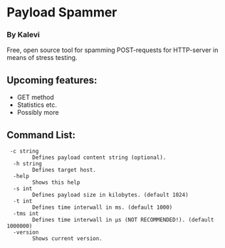# Payload Spammer
### By Kalevi

Free, open source tool for spamming POST-requests for HTTP-server in means of stress testing.

## Upcoming features:
<ul>
<li>GET method</li>
<li>Statistics etc.</li>
<li>Possibly more</li>
</ul>

## Command List:
```
 -c string
        Defines payload content string (optional).
  -h string
        Defines target host.
  -help
        Shows this help
  -s int
        Defines payload size in kilobytes. (default 1024)
  -t int
        Defines time interwall in ms. (default 1000)
  -tms int
        Defines time interwall in µs (NOT RECOMMENDED!). (default 1000000)
  -version
        Shows current version.

```